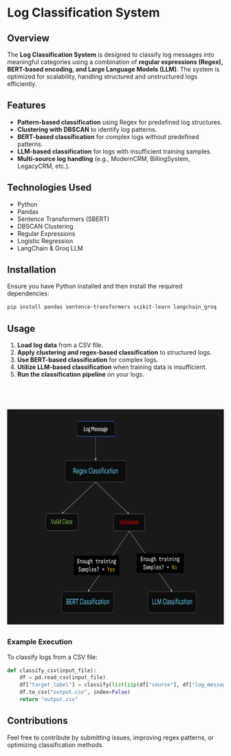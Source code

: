 # Log Classification System

## Overview
The **Log Classification System** is designed to classify log messages into meaningful categories using a combination of **regular expressions (Regex), BERT-based encoding, and Large Language Models (LLM)**. The system is optimized for scalability, handling structured and unstructured logs efficiently.

## Features
- **Pattern-based classification** using Regex for predefined log structures.
- **Clustering with DBSCAN** to identify log patterns.
- **BERT-based classification** for complex logs without predefined patterns.
- **LLM-based classification** for logs with insufficient training samples.
- **Multi-source log handling** (e.g., ModernCRM, BillingSystem, LegacyCRM, etc.).

## Technologies Used
- Python
- Pandas
- Sentence Transformers (SBERT)
- DBSCAN Clustering
- Regular Expressions
- Logistic Regression
- LangChain & Groq LLM

## Installation
Ensure you have Python installed and then install the required dependencies:

```bash
pip install pandas sentence-transformers scikit-learn langchain_groq
```

## Usage
1. **Load log data** from a CSV file.
2. **Apply clustering and regex-based classification** to structured logs.
3. **Use BERT-based classification** for complex logs.
4. **Utilize LLM-based classification** when training data is insufficient.
5. **Run the classification pipeline** on your logs.

<h1 align="center">
    <br>
    <img width="900" height="500" src="arch.png" alt="awesome">
    <br>
</h1>

### Example Execution
To classify logs from a CSV file:

```python
def classify_csv(input_file):
    df = pd.read_csv(input_file)
    df["target_label"] = classify(list(zip(df["source"], df["log_message"])))
    df.to_csv("output.csv", index=False)
    return "output.csv"
```

## Contributions
Feel free to contribute by submitting issues, improving regex patterns, or optimizing classification methods.

